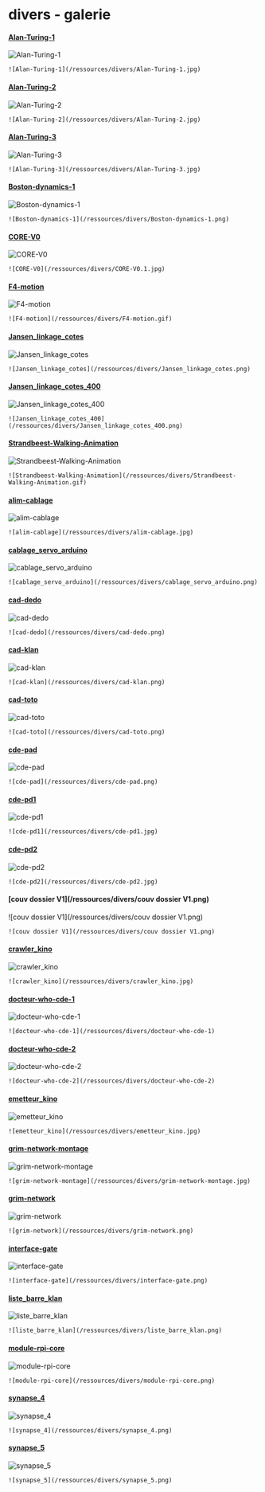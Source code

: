 
# divers - galerie
#### [Alan-Turing-1](/ressources/divers/Alan-Turing-1.jpg)

![Alan-Turing-1](/ressources/divers/Alan-Turing-1.jpg)

```
![Alan-Turing-1](/ressources/divers/Alan-Turing-1.jpg)
```

#### [Alan-Turing-2](/ressources/divers/Alan-Turing-2.jpg)

![Alan-Turing-2](/ressources/divers/Alan-Turing-2.jpg)

```
![Alan-Turing-2](/ressources/divers/Alan-Turing-2.jpg)
```

#### [Alan-Turing-3](/ressources/divers/Alan-Turing-3.jpg)

![Alan-Turing-3](/ressources/divers/Alan-Turing-3.jpg)

```
![Alan-Turing-3](/ressources/divers/Alan-Turing-3.jpg)
```

#### [Boston-dynamics-1](/ressources/divers/Boston-dynamics-1.png)

![Boston-dynamics-1](/ressources/divers/Boston-dynamics-1.png)

```
![Boston-dynamics-1](/ressources/divers/Boston-dynamics-1.png)
```

#### [CORE-V0](/ressources/divers/CORE-V0.1.jpg)

![CORE-V0](/ressources/divers/CORE-V0.1.jpg)

```
![CORE-V0](/ressources/divers/CORE-V0.1.jpg)
```

#### [F4-motion](/ressources/divers/F4-motion.gif)

![F4-motion](/ressources/divers/F4-motion.gif)

```
![F4-motion](/ressources/divers/F4-motion.gif)
```

#### [Jansen_linkage_cotes](/ressources/divers/Jansen_linkage_cotes.png)

![Jansen_linkage_cotes](/ressources/divers/Jansen_linkage_cotes.png)

```
![Jansen_linkage_cotes](/ressources/divers/Jansen_linkage_cotes.png)
```

#### [Jansen_linkage_cotes_400](/ressources/divers/Jansen_linkage_cotes_400.png)

![Jansen_linkage_cotes_400](/ressources/divers/Jansen_linkage_cotes_400.png)

```
![Jansen_linkage_cotes_400](/ressources/divers/Jansen_linkage_cotes_400.png)
```

#### [Strandbeest-Walking-Animation](/ressources/divers/Strandbeest-Walking-Animation.gif)

![Strandbeest-Walking-Animation](/ressources/divers/Strandbeest-Walking-Animation.gif)

```
![Strandbeest-Walking-Animation](/ressources/divers/Strandbeest-Walking-Animation.gif)
```

#### [alim-cablage](/ressources/divers/alim-cablage.jpg)

![alim-cablage](/ressources/divers/alim-cablage.jpg)

```
![alim-cablage](/ressources/divers/alim-cablage.jpg)
```

#### [cablage_servo_arduino](/ressources/divers/cablage_servo_arduino.png)

![cablage_servo_arduino](/ressources/divers/cablage_servo_arduino.png)

```
![cablage_servo_arduino](/ressources/divers/cablage_servo_arduino.png)
```

#### [cad-dedo](/ressources/divers/cad-dedo.png)

![cad-dedo](/ressources/divers/cad-dedo.png)

```
![cad-dedo](/ressources/divers/cad-dedo.png)
```

#### [cad-klan](/ressources/divers/cad-klan.png)

![cad-klan](/ressources/divers/cad-klan.png)

```
![cad-klan](/ressources/divers/cad-klan.png)
```

#### [cad-toto](/ressources/divers/cad-toto.png)

![cad-toto](/ressources/divers/cad-toto.png)

```
![cad-toto](/ressources/divers/cad-toto.png)
```

#### [cde-pad](/ressources/divers/cde-pad.png)

![cde-pad](/ressources/divers/cde-pad.png)

```
![cde-pad](/ressources/divers/cde-pad.png)
```

#### [cde-pd1](/ressources/divers/cde-pd1.jpg)

![cde-pd1](/ressources/divers/cde-pd1.jpg)

```
![cde-pd1](/ressources/divers/cde-pd1.jpg)
```

#### [cde-pd2](/ressources/divers/cde-pd2.jpg)

![cde-pd2](/ressources/divers/cde-pd2.jpg)

```
![cde-pd2](/ressources/divers/cde-pd2.jpg)
```

#### [couv dossier V1](/ressources/divers/couv dossier V1.png)

![couv dossier V1](/ressources/divers/couv dossier V1.png)

```
![couv dossier V1](/ressources/divers/couv dossier V1.png)
```

#### [crawler_kino](/ressources/divers/crawler_kino.jpg)

![crawler_kino](/ressources/divers/crawler_kino.jpg)

```
![crawler_kino](/ressources/divers/crawler_kino.jpg)
```

#### [docteur-who-cde-1](/ressources/divers/docteur-who-cde-1)

![docteur-who-cde-1](/ressources/divers/docteur-who-cde-1)

```
![docteur-who-cde-1](/ressources/divers/docteur-who-cde-1)
```

#### [docteur-who-cde-2](/ressources/divers/docteur-who-cde-2)

![docteur-who-cde-2](/ressources/divers/docteur-who-cde-2)

```
![docteur-who-cde-2](/ressources/divers/docteur-who-cde-2)
```

#### [emetteur_kino](/ressources/divers/emetteur_kino.jpg)

![emetteur_kino](/ressources/divers/emetteur_kino.jpg)

```
![emetteur_kino](/ressources/divers/emetteur_kino.jpg)
```

#### [grim-network-montage](/ressources/divers/grim-network-montage.jpg)

![grim-network-montage](/ressources/divers/grim-network-montage.jpg)

```
![grim-network-montage](/ressources/divers/grim-network-montage.jpg)
```

#### [grim-network](/ressources/divers/grim-network.png)

![grim-network](/ressources/divers/grim-network.png)

```
![grim-network](/ressources/divers/grim-network.png)
```

#### [interface-gate](/ressources/divers/interface-gate.png)

![interface-gate](/ressources/divers/interface-gate.png)

```
![interface-gate](/ressources/divers/interface-gate.png)
```

#### [liste_barre_klan](/ressources/divers/liste_barre_klan.png)

![liste_barre_klan](/ressources/divers/liste_barre_klan.png)

```
![liste_barre_klan](/ressources/divers/liste_barre_klan.png)
```

#### [module-rpi-core](/ressources/divers/module-rpi-core.png)

![module-rpi-core](/ressources/divers/module-rpi-core.png)

```
![module-rpi-core](/ressources/divers/module-rpi-core.png)
```

#### [synapse_4](/ressources/divers/synapse_4.png)

![synapse_4](/ressources/divers/synapse_4.png)

```
![synapse_4](/ressources/divers/synapse_4.png)
```

#### [synapse_5](/ressources/divers/synapse_5.png)

![synapse_5](/ressources/divers/synapse_5.png)

```
![synapse_5](/ressources/divers/synapse_5.png)
```
